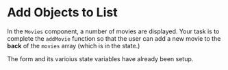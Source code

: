 # Add Objects to List

In the `Movies` component, a number of movies are displayed. Your task is to complete the `addMovie` function so that the user can add a new movie to the __back__ of the `movies` array (which is in the state.)

The form and its varioius state variables have already been setup. 

